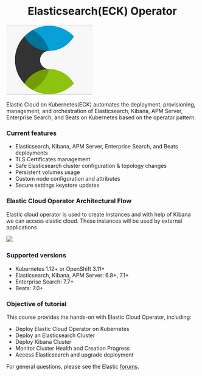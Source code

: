 <h1 align="center">Elasticsearch(ECK) Operator</h1>

![Logo](_images/logo.png)

Elastic Cloud on Kubernetes(ECK) automates the deployment, provisioning, management, and orchestration of Elasticsearch, Kibana, APM Server, Enterprise Search, and Beats on Kubernetes based on the operator pattern.

### Current features

*  Elasticsearch, Kibana, APM Server, Enterprise Search, and Beats deployments
*  TLS Certificates management
*  Safe Elasticsearch cluster configuration & topology changes
*  Persistent volumes usage
*  Custom node configuration and attributes
*  Secure settings keystore updates

### Elastic Cloud Operator Architectural Flow

Elastic cloud operator is used to create instances and with help of Kibana we can access elastic cloud. These instances will be used by external applications

![](_images/eck_arch.png)


### Supported versions

*  Kubernetes 1.12+ or OpenShift 3.11+
*  Elasticsearch, Kibana, APM Server: 6.8+, 7.1+
*  Enterprise Search: 7.7+
*  Beats: 7.0+

### Objective of tutorial

This course provides the hands-on with Elastic Cloud Operator, including:

- Deploy Elastic Cloud Operator on Kubernetes
- Deploy an Elasticsearch Cluster
- Deploy Kibana Cluster
- Monitor Cluster Health and Creation Progress
- Access Elasticsearch and upgrade deployment

For general questions, please see the Elastic [forums](https://discuss.elastic.co/c/eck).
